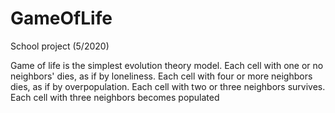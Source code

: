 # GameOfLife
School project (5/2020)

Game of life is the simplest evolution theory model. Each cell with one or no neighbors' dies, as if by loneliness. Each cell with four or more neighbors dies, as if by overpopulation. Each cell with two or three neighbors survives. Each cell with three neighbors becomes populated
